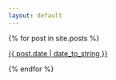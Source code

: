 ```yaml
---
layout: default
---
```


{% for post in site.posts %}
  <div>
    <a class="date" href=" {{site.baseurl}}{{ post.url }} ">
      <!-- <h2>{{ post.title }}</h2> -->
      <p>{{ post.date | date_to_string }}</p>
      <img src=" {{ post.featured_image | relative_url }} " alt="" />
    </a> 
  </div>
  <!-- banner ad -->
  <div><a target="_blank" href="https://www.velvetrosestudios.com/"><img src="../img/ads/velvet_rose_studios/velvet_rose_studios_nov_sale.webp" alt=""/></a></div>
  <!-- end of banner ad --> 
{% endfor %}

